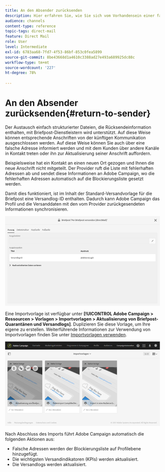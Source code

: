 ```yaml
---
title: An den Absender zurücksenden
description: Hier erfahren Sie, wie Sie sich vom Vorhandensein einer falschen Anschrift informieren lassen und diese von der künftigen Kommunikation ausschließen können.
audience: channels
content-type: reference
topic-tags: direct-mail
feature: Direct Mail
role: User
level: Intermediate
exl-id: 6783aa68-7fd7-4f53-86bf-853c0fea5899
source-git-commit: 8be43668d1a4610c3388ad27e493a689925dc88c
workflow-type: tm+mt
source-wordcount: '227'
ht-degree: 78%

---
```


# An den Absender zurücksenden{#return-to-sender}

Der Austausch einfach strukturierter Dateien, die Rücksendeinformation enthalten, mit Briefpost-Dienstleistern wird unterstützt. Auf diese Weise können entsprechende Anschriften von der künftigen Kommunikation ausgeschlossen werden. Auf diese Weise können Sie auch über eine falsche Adresse informiert werden und mit dem Kunden über andere Kanäle in Kontakt treten oder ihn zur Aktualisierung seiner Anschrift auffordern.

Beispielsweise hat ein Kontakt an einen neuen Ort gezogen und Ihnen die neue Anschrift nicht mitgeteilt. Der Provider ruft die Liste mit fehlerhaften Adressen ab und sendet diese Informationen an Adobe Campaign, wo die fehlerhaften Adressen automatisch auf die Blockierungsliste gesetzt werden.

Damit dies funktioniert, ist im Inhalt der Standard-Versandvorlage für die Briefpost eine Versandlog-ID enthalten. Dadurch kann Adobe Campaign das Profil und die Versanddaten mit den vom Provider zurückgesendeten Informationen synchronisieren.

![](assets/direct_mail_return_sender_1.png)

Eine Importvorlage ist verfügbar unter **[!UICONTROL Adobe Campaign > Ressourcen > Vorlagen > Importvorlagen > Aktualisierung von Briefpost-Quarantänen und Versandlogs]**. Duplizieren Sie diese Vorlage, um Ihre eigene zu erstellen. Weiterführende Informationen zur Verwendung von Importvorlagen finden Sie unter [Importvorlagen verwenden](../../automating/using/importing-data-with-import-templates.md#setting-up-import-templates).

![](assets/direct_mail_return_sender_2.png)

Nach Abschluss des Imports führt Adobe Campaign automatisch die folgenden Aktionen aus:

* Falsche Adressen werden der Blockierungsliste auf Profilebene hinzugefügt.
* Die wichtigsten Versandindikatoren (KPIs) werden aktualisiert.
* Die Versandlogs werden aktualisiert.
